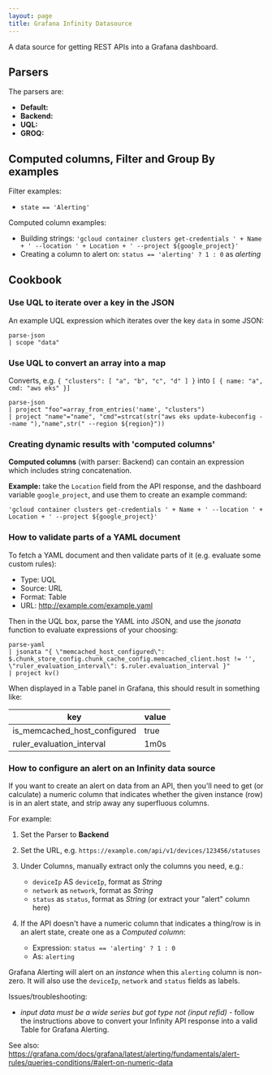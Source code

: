 ```yaml
---
layout: page
title: Grafana Infinity Datasource
---
```


A data source for getting REST APIs into a Grafana dashboard.

## Parsers

The parsers are:

- **Default:**
- **Backend:**
- **UQL:**
- **GROQ:**

## Computed columns, Filter and Group By examples

Filter examples:

- `state == 'Alerting'`

Computed column examples:

- Building strings: `'gcloud container clusters get-credentials ' + Name + ' --location ' + Location + ' --project ${google_project}'`
- Creating a column to alert on: `status == 'alerting' ? 1 : 0` as _alerting_


## Cookbook

### Use UQL to iterate over a key in the JSON

An example UQL expression which iterates over the key `data` in some JSON:

```
parse-json
| scope "data"
```

### Use UQL to convert an array into a map

Converts, e.g. `{ "clusters": [ "a", "b", "c", "d" ] }` into `[ { name: "a", cmd: "aws eks" }]`

```
parse-json 
| project "foo"=array_from_entries('name', "clusters") 
| project "name"="name", "cmd"=strcat(str("aws eks update-kubeconfig --name "),"name",str(" --region ${region}"))
```

### Creating dynamic results with 'computed columns'

**Computed columns** (with parser: Backend) can contain an expression which includes string concatenation.

**Example:** take the `Location` field from the API response, and the dashboard variable `google_project`, and use them to create an example command:

```
'gcloud container clusters get-credentials ' + Name + ' --location ' + Location + ' --project ${google_project}'
```

### How to validate parts of a YAML document

To fetch a YAML document and then validate parts of it (e.g. evaluate some custom rules):

- Type: UQL
- Source: URL
- Format: Table
- URL: http://example.com/example.yaml

Then in the UQL box, parse the YAML into JSON, and use the _jsonata_ function to evaluate expressions of your choosing:

```
parse-yaml
| jsonata "{ \"memcached_host_configured\": $.chunk_store_config.chunk_cache_config.memcached_client.host != '', \"ruler_evaluation_interval\": $.ruler.evaluation_interval }"
| project kv()
```

When displayed in a Table panel in Grafana, this should result in something like:

| key | value |
| --- | ----- |
| is_memcached_host_configured | true |
| ruler_evaluation_interval | 1m0s |

### How to configure an alert on an Infinity data source

If you want to create an alert on data from an API, then you'll need to get (or calculate) a numeric column that indicates whether the given instance (row) is in an alert state, and strip away any superfluous columns.

For example:

1. Set the Parser to **Backend**

2. Set the URL, e.g. `https://example.com/api/v1/devices/123456/statuses` 

3. Under Columns, manually extract only the columns you need, e.g.:

    - `deviceIp` AS `deviceIp`, format as _String_
    - `network` as `network`, format as _String_
    - `status` as `status`, format as _String_ (or extract your "alert" column here)

4. If the API doesn't have a numeric column that indicates a thing/row is in an alert state, create one as a _Computed column_:

    - Expression: `status == 'alerting' ? 1 : 0`
    - As: `alerting`

Grafana Alerting will alert on an _instance_ when this `alerting` column is non-zero. It will also use the `deviceIp`, `network` and `status` fields as labels.

Issues/troubleshooting:

- _input data must be a wide series but got type not (input refid)_ - follow the instructions above to convert your Infinity API response into a valid Table for Grafana Alerting.

See also: https://grafana.com/docs/grafana/latest/alerting/fundamentals/alert-rules/queries-conditions/#alert-on-numeric-data 
